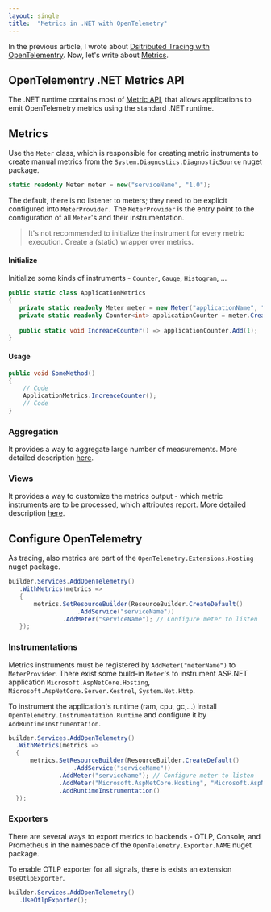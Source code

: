 ```yaml
---
layout: single
title:  "Metrics in .NET with OpenTelemetry"
---
```


In the previous article, I wrote about [Dsitributed Tracing with OpenTelementry](https://tomasjurasek.github.io/2024/06/06/tracing-open-telemetry-net/). 
Now, let's write about [Metrics](https://opentelemetry.io/docs/specs/otel/metrics/).

## OpenTelementry .NET Metrics API

The .NET runtime contains most of [Metric API](https://opentelemetry.io/docs/specs/otel/metrics/api/), that allows applications to emit OpenTelemetry metrics using the standard .NET runtime.

## Metrics

Use the `Meter` class, which is responsible for creating metric instruments to create manual metrics from the `System.Diagnostics.DiagnosticSource` nuget package.



 ```csharp 
 static readonly Meter meter = new("serviceName", "1.0");
  ```

The default, there is no listener to meters; they need to be explicit configured into `MeterProvider.` The `MeterProvider` is the entry point to the configuration of all `Meter`'s and their instrumentation.

> It's not recommended to initialize the instrument for every metric execution. Create a (static) wrapper over metrics.

#### Initialize
Initialize some kinds of instruments - `Counter`, `Gauge`, `Histogram`, ...

 ```csharp 
public static class ApplicationMetrics
{
    private static readonly Meter meter = new Meter("applicationName", "1.0.0");
    private static readonly Counter<int> applicationCounter = meter.CreateCounter<int>("applicationCounter");
    
    public static void IncreaceCounter() => applicationCounter.Add(1);
}
  ```
#### Usage
```csharp 
public void SomeMethod()
{
    // Code
    ApplicationMetrics.IncreaceCounter();
    // Code
}
```

### Aggregation
It provides a way to aggregate large number of measurements. More detailed description [here](https://opentelemetry.io/docs/specs/otel/metrics/sdk/#aggregation).

### Views
It provides a way to customize the metrics output - which metric instruments are to be processed, which attributes report. More detailed description [here](https://opentelemetry.io/docs/specs/otel/metrics/sdk/#view-examples).
## Configure OpenTelemetry

As tracing, also metrics are part of the `OpenTelemetry.Extensions.Hosting` nuget package.

 ```csharp
builder.Services.AddOpenTelemetry()
    .WithMetrics(metrics =>
    {
        metrics.SetResourceBuilder(ResourceBuilder.CreateDefault()
                    .AddService("serviceName"))
                .AddMeter("serviceName"); // Configure meter to listen
    });
 ```

### Instrumentations

Metrics instruments must be registered by `AddMeter("meterName")` to `MeterProvider`. There exist some build-in `Meter`'s to instrument ASP.NET application
 `Microsoft.AspNetCore.Hosting`, `Microsoft.AspNetCore.Server.Kestrel`, `System.Net.Http`.

 To instrument the application's runtime (ram, cpu, gc,...) install `OpenTelemetry.Instrumentation.Runtime` and configure it by `AddRuntimeInstrumentation`.

  ```csharp
builder.Services.AddOpenTelemetry()
    .WithMetrics(metrics =>
    {
        metrics.SetResourceBuilder(ResourceBuilder.CreateDefault()
                    .AddService("serviceName"))
                .AddMeter("serviceName"); // Configure meter to listen
                .AddMeter("Microsoft.AspNetCore.Hosting", "Microsoft.AspNetCore.Server.Kestrel", "System.Net.Http");
                .AddRuntimeInstrumentation()
    });
 ```

### Exporters

There are several ways to export metrics to backends - OTLP, Console, and Prometheus in the namespace of the `OpenTelemetry.Exporter.NAME` nuget package.

To enable OTLP exporter for all signals, there is exists an extension `UseOtlpExporter`.

 ```csharp
builder.Services.AddOpenTelemetry()
    .UseOtlpExporter();
 ```